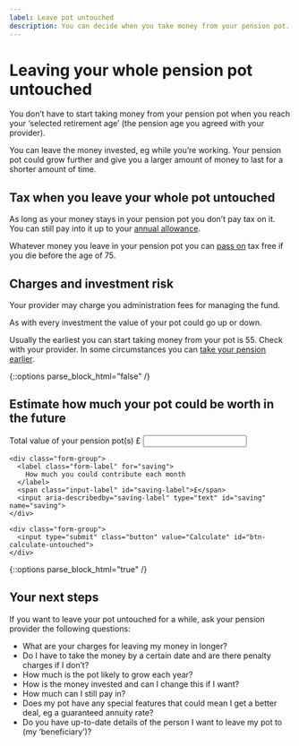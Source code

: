 ```yaml
---
label: Leave pot untouched
description: You can decide when you take money from your pension pot.
---
```

<div class="circle circle--m circle--leave-pot-untouched"></div>

# Leaving your whole pension pot untouched

You don’t have to start taking money from your pension pot when you reach your ‘selected retirement age’ (the pension age you agreed with your provider).

You can leave the money invested, eg while you’re working. Your pension pot could grow further and give you a larger amount of money to last for a shorter amount of time.

## Tax when you leave your whole pot untouched

As long as your money stays in your pension pot you don’t pay tax on it. You can still pay into it up to your [annual allowance](https://www.gov.uk/tax-on-your-private-pension/annual-allowance).

Whatever money you leave in your pension pot you can [pass on](/when-you-die) tax free if you die before the age of 75.

## Charges and investment risk
Your provider may charge you administration fees for managing the fund.

As with every investment the value of your pot could go up or down.

Usually the earliest you can start taking money from your pot is 55. Check with your provider. In some circumstances you can [take your pension earlier](https://www.gov.uk/early-retirement-pension/personal-and-workplace-pensions).

{::options parse_block_html="false" /}
<div class="calculator calculator--in-article js-leave-pot-untouched-calculator">
  <h2>Estimate how much your pot could be worth in the future</h2>

  <form action="/leave-pot-untouched/results" method="get">
    <div class="form-group">
      <label class="form-label" for="pot">
        Total value of your pension pot(s)
      </label>
      <span class="input-label" id="saving-label">£</span>
      <input aria-describedby="pot-label" type="text" id="pot" name="pot">
    </div>

    <div class="form-group">
      <label class="form-label" for="saving">
        How much you could contribute each month
      </label>
      <span class="input-label" id="saving-label">£</span>
      <input aria-describedby="saving-label" type="text" id="saving" name="saving">
    </div>

    <div class="form-group">
      <input type="submit" class="button" value="Calculate" id="btn-calculate-untouched">
    </div>
  </form>
</div>
{::options parse_block_html="true" /}

## Your next steps

If you want to leave your pot untouched for a while, ask your pension provider the following questions:

- What are your charges for leaving my money in longer?
- Do I have to take the money by a certain date and are there penalty charges if I don’t?
- How much is the pot likely to grow each year?
- How is the money invested and can I change this if I want?
- How much can I still pay in?
- Does my pot have any special features that could mean I get a better deal, eg a guaranteed annuity rate?
- Do you have up-to-date details of the person I want to leave my pot to (my ‘beneficiary’)?
